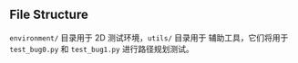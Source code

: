 

## File Structure

`environment/` 目录用于 2D 测试环境，`utils/` 目录用于 辅助工具，它们将用于 `test_bug0.py` 和 `test_bug1.py` 进行路径规划测试。

